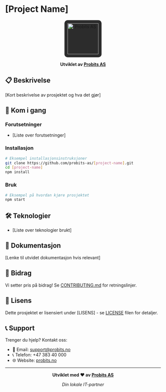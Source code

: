 # [Project Name]

<div align="center">
  <img src="https://probits.no/pb-logo-square_white_orange.svg" alt="Probits AS" width="100" style="background: #2c2c2c; padding: 10px; border-radius: 10px;">
  
  **Utviklet av [Probits AS](https://probits.no)**
</div>

## 📋 Beskrivelse

[Kort beskrivelse av prosjektet og hva det gjør]

## 🚀 Kom i gang

### Forutsetninger

- [Liste over forutsetninger]

### Installasjon

```bash
# Eksempel installasjonsinstruksjoner
git clone https://github.com/probits-as/[project-name].git
cd [project-name]
npm install
```

### Bruk

```bash
# Eksempel på hvordan kjøre prosjektet
npm start
```

## 🛠️ Teknologier

- [Liste over teknologier brukt]

## 📖 Dokumentasjon

[Lenke til utvidet dokumentasjon hvis relevant]

## 🤝 Bidrag

Vi setter pris på bidrag! Se [CONTRIBUTING.md](CONTRIBUTING.md) for retningslinjer.

## 📄 Lisens

Dette prosjektet er lisensiert under [LISENS] - se [LICENSE](LICENSE) filen for detaljer.

## 📞 Support

Trenger du hjelp? Kontakt oss:

- 📧 Email: support@probits.no
- 📞 Telefon: +47 383 40 000
- 🌐 Website: [probits.no](https://probits.no)

---

<div align="center">
  
**Utviklet med ❤️ av [Probits AS](https://probits.no)**

*Din lokale IT-partner*

</div>
